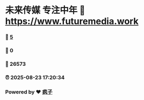 # 未来传媒 专注中年 :link: https://www.futuremedia.work 
### :page_facing_up: [5](https://www.futuremedia.work/tag.html) 
### :speech_balloon: 0 
### :hibiscus: 26573 
### :alarm_clock: 2025-08-23 17:20:34 
### Powered by :heart: [疯子](https://github.com/granthuang999/Gmeek)
